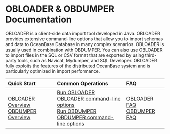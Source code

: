 # OBLOADER & OBDUMPER Documentation

OBLOADER is a client-side data import tool developed in Java. OBLOADER provides extensive command-line options that allow you to import schemas and data to OceanBase Database in many complex scenarios. OBLOADER is usually used in combination with OBDUMPER. You can also use OBLOADER to import files in the SQL or CSV format that are exported by using third-party tools, such as Navicat, Mydumper, and SQL Developer. OBLOADER fully exploits the features of the distributed OceanBase system and is particularly optimized in import performance.

|         Quick Start         | Common Operations |FAQ|
|:-----------------------|:---------|:---------|
|    [OBLOADER Overview](../2.OBLOADER/1.obloader-product-introduction.md)  <br> [OBDUMPER Overview](../3.OBDUMPER/1.obdumper-product-introduction.md)| [Run OBLOADER](../2.OBLOADER/2.obloader-user-guide/2.run-obloader.md)  <br> [OBLOADER command-line options](../2.OBLOADER/2.obloader-user-guide/3.obloader-command-line-options.md) <br> [Run OBDUMPER](../3.OBDUMPER/2.obdumper-user-guide/2.run-obdumper.md)<br>[OBDUMPER command-line options](../3.OBDUMPER/2.obdumper-user-guide/3.obdumper-command-line-options.md)   |[OBLOADER FAQ](../2.OBLOADER/3.obloader-faq.md)<br> [OBDUMPER FAQ](../3.OBDUMPER/3.obdumper-faq.md)  |

